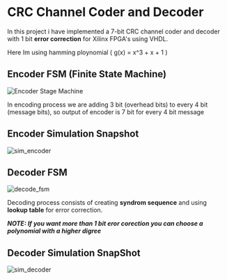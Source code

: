 # CRC Channel Coder and Decoder

In this project i have implemented a 7-bit CRC channel coder and decoder with 1 bit **error correction** for Xilinx FPGA's using VHDL.

Here Im using hamming ploynomial ( g(x) = x^3 + x + 1 )

## Encoder FSM (Finite State Machine)
![Encoder Stage Machine](https://user-images.githubusercontent.com/47427690/124732954-f78f9480-df28-11eb-8999-1c501adceccd.png)

In encoding process we are adding 3 bit (overhead bits) to every 4 bit (message bits), so output of encoder is 7 bit for every 4 bit message

## Encoder Simulation Snapshot
![sim_encoder](https://user-images.githubusercontent.com/47427690/124734008-fad75000-df29-11eb-90d9-ca2241490c60.png)


## Decoder FSM
![decode_fsm](https://user-images.githubusercontent.com/47427690/124732901-e9417880-df28-11eb-9ec0-7a365d8f34c6.png)

Decoding process consists of creating **syndrom sequence** and using **lookup table** for error correction.

***NOTE: If you want more than 1 bit eror corection you can choose a polynomial with a higher digree***

## Decoder Simulation SnapShot
![sim_decoder](https://user-images.githubusercontent.com/47427690/124734555-7cc77900-df2a-11eb-96d4-f3f243cdd572.png)
